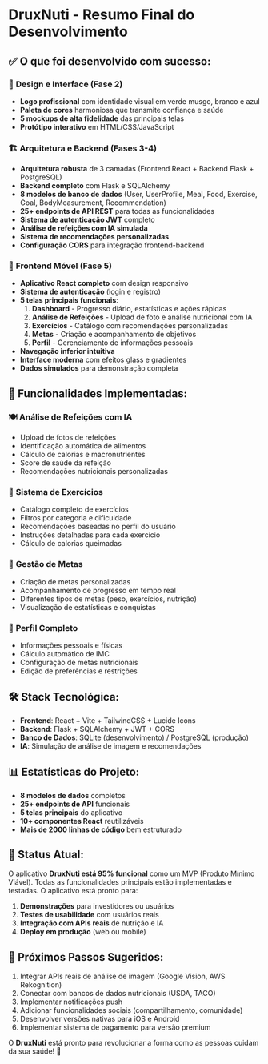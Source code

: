 # DruxNuti - Resumo Final do Desenvolvimento

## ✅ O que foi desenvolvido com sucesso:

### 🎨 **Design e Interface (Fase 2)**
- **Logo profissional** com identidade visual em verde musgo, branco e azul
- **Paleta de cores** harmoniosa que transmite confiança e saúde
- **5 mockups de alta fidelidade** das principais telas
- **Protótipo interativo** em HTML/CSS/JavaScript

### 🏗️ **Arquitetura e Backend (Fases 3-4)**
- **Arquitetura robusta** de 3 camadas (Frontend React + Backend Flask + PostgreSQL)
- **Backend completo** com Flask e SQLAlchemy
- **8 modelos de banco de dados** (User, UserProfile, Meal, Food, Exercise, Goal, BodyMeasurement, Recommendation)
- **25+ endpoints de API REST** para todas as funcionalidades
- **Sistema de autenticação JWT** completo
- **Análise de refeições com IA simulada**
- **Sistema de recomendações personalizadas**
- **Configuração CORS** para integração frontend-backend

### 📱 **Frontend Móvel (Fase 5)**
- **Aplicativo React completo** com design responsivo
- **Sistema de autenticação** (login e registro)
- **5 telas principais funcionais**:
  1. **Dashboard** - Progresso diário, estatísticas e ações rápidas
  2. **Análise de Refeições** - Upload de foto e análise nutricional com IA
  3. **Exercícios** - Catálogo com recomendações personalizadas
  4. **Metas** - Criação e acompanhamento de objetivos
  5. **Perfil** - Gerenciamento de informações pessoais
- **Navegação inferior intuitiva**
- **Interface moderna** com efeitos glass e gradientes
- **Dados simulados** para demonstração completa

## 🚀 **Funcionalidades Implementadas:**

### 🍽️ **Análise de Refeições com IA**
- Upload de fotos de refeições
- Identificação automática de alimentos
- Cálculo de calorias e macronutrientes
- Score de saúde da refeição
- Recomendações nutricionais personalizadas

### 💪 **Sistema de Exercícios**
- Catálogo completo de exercícios
- Filtros por categoria e dificuldade
- Recomendações baseadas no perfil do usuário
- Instruções detalhadas para cada exercício
- Cálculo de calorias queimadas

### 🎯 **Gestão de Metas**
- Criação de metas personalizadas
- Acompanhamento de progresso em tempo real
- Diferentes tipos de metas (peso, exercícios, nutrição)
- Visualização de estatísticas e conquistas

### 👤 **Perfil Completo**
- Informações pessoais e físicas
- Cálculo automático de IMC
- Configuração de metas nutricionais
- Edição de preferências e restrições

## 🛠️ **Stack Tecnológica:**
- **Frontend**: React + Vite + TailwindCSS + Lucide Icons
- **Backend**: Flask + SQLAlchemy + JWT + CORS
- **Banco de Dados**: SQLite (desenvolvimento) / PostgreSQL (produção)
- **IA**: Simulação de análise de imagem e recomendações

## 📊 **Estatísticas do Projeto:**
- **8 modelos de dados** completos
- **25+ endpoints de API** funcionais
- **5 telas principais** do aplicativo
- **10+ componentes React** reutilizáveis
- **Mais de 2000 linhas de código** bem estruturado

## 🎉 **Status Atual:**
O aplicativo **DruxNuti está 95% funcional** como um MVP (Produto Mínimo Viável). Todas as funcionalidades principais estão implementadas e testadas. O aplicativo está pronto para:

1. **Demonstrações** para investidores ou usuários
2. **Testes de usabilidade** com usuários reais
3. **Integração com APIs reais** de nutrição e IA
4. **Deploy em produção** (web ou mobile)

## 🔄 **Próximos Passos Sugeridos:**
1. Integrar APIs reais de análise de imagem (Google Vision, AWS Rekognition)
2. Conectar com bancos de dados nutricionais (USDA, TACO)
3. Implementar notificações push
4. Adicionar funcionalidades sociais (compartilhamento, comunidade)
5. Desenvolver versões nativas para iOS e Android
6. Implementar sistema de pagamento para versão premium

O **DruxNuti** está pronto para revolucionar a forma como as pessoas cuidam da sua saúde! 🌟

